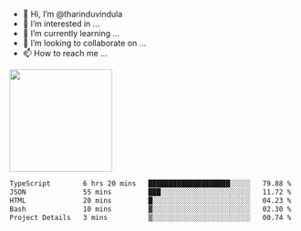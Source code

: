 - 👋 Hi, I’m @tharinduvindula
- 👀 I’m interested in ...
- 🌱 I’m currently learning ...
- 💞️ I’m looking to collaborate on ...
- 📫 How to reach me ...

<!---
tharinduvindula/tharinduvindula is a ✨ special ✨ repository because its `README.md` (this file) appears on your GitHub profile.
You can click the Preview link to take a look at your changes.
--->

<img height="180em" src="https://github-readme-stats.vercel.app/api?username=tharinduvindula&show_icons=true&hide_border=false&&count_private=true&include_all_commits=true" />


<!--START_SECTION:waka-->

```txt
TypeScript        6 hrs 20 mins   ████████████████████░░░░░   79.88 %
JSON              55 mins         ███░░░░░░░░░░░░░░░░░░░░░░   11.72 %
HTML              20 mins         █░░░░░░░░░░░░░░░░░░░░░░░░   04.23 %
Bash              10 mins         ▓░░░░░░░░░░░░░░░░░░░░░░░░   02.30 %
Project Details   3 mins          ▒░░░░░░░░░░░░░░░░░░░░░░░░   00.74 %
```

<!--END_SECTION:waka-->
